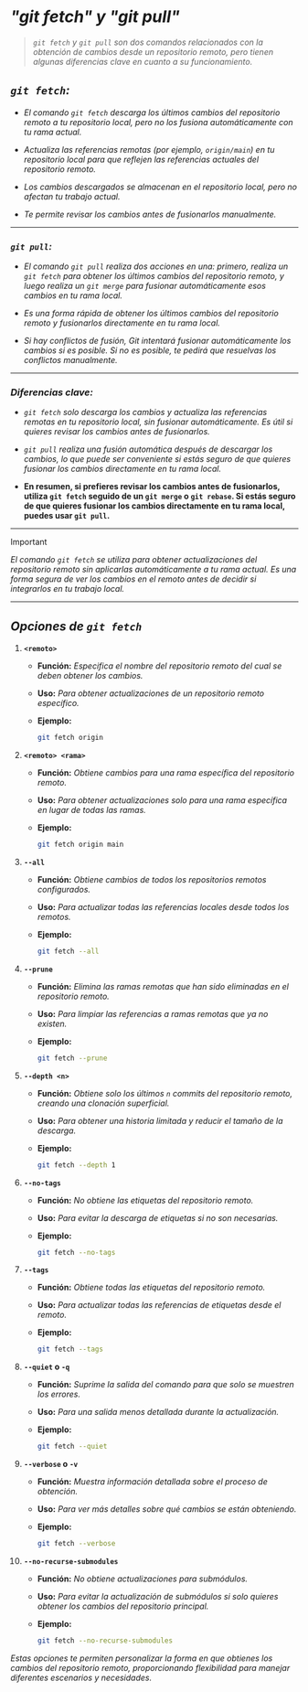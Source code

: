 <!-- Autor: Daniel Benjamin Perez Morales -->
<!-- GitHub: https://github.com/DanielPerezMoralesDev13 -->
<!-- Correo electrónico: danielperezdev@proton.me -->

# ***"git fetch" y "git pull"***

> *`git fetch` y `git pull` son dos comandos relacionados con la obtención de cambios desde un repositorio remoto, pero tienen algunas diferencias clave en cuanto a su funcionamiento.*

## ***`git fetch`:***

- *El comando `git fetch` descarga los últimos cambios del repositorio remoto a tu repositorio local, pero no los fusiona automáticamente con tu rama actual.*

- *Actualiza las referencias remotas (por ejemplo, `origin/main`) en tu repositorio local para que reflejen las referencias actuales del repositorio remoto.*

- *Los cambios descargados se almacenan en el repositorio local, pero no afectan tu trabajo actual.*

- *Te permite revisar los cambios antes de fusionarlos manualmente.*

---

### ***`git pull`:***

- *El comando `git pull` realiza dos acciones en una: primero, realiza un `git fetch` para obtener los últimos cambios del repositorio remoto, y luego realiza un `git merge` para fusionar automáticamente esos cambios en tu rama local.*

- *Es una forma rápida de obtener los últimos cambios del repositorio remoto y fusionarlos directamente en tu rama local.*

- *Si hay conflictos de fusión, Git intentará fusionar automáticamente los cambios si es posible. Si no es posible, te pedirá que resuelvas los conflictos manualmente.*

---

### ***Diferencias clave:***

- *`git fetch` solo descarga los cambios y actualiza las referencias remotas en tu repositorio local, sin fusionar automáticamente. Es útil si quieres revisar los cambios antes de fusionarlos.*

- *`git pull` realiza una fusión automática después de descargar los cambios, lo que puede ser conveniente si estás seguro de que quieres fusionar los cambios directamente en tu rama local.*

- **En resumen, si prefieres revisar los cambios antes de fusionarlos, utiliza `git fetch` seguido de un `git merge` o `git rebase`. Si estás seguro de que quieres fusionar los cambios directamente en tu rama local, puedes usar `git pull`.**

---

> [!IMPORTANT]
> *El comando `git fetch` se utiliza para obtener actualizaciones del repositorio remoto sin aplicarlas automáticamente a tu rama actual. Es una forma segura de ver los cambios en el remoto antes de decidir si integrarlos en tu trabajo local.*

---

## ***Opciones de `git fetch`***

1. **`<remoto>`**
   - **Función:** *Especifica el nombre del repositorio remoto del cual se deben obtener los cambios.*
   - **Uso:** *Para obtener actualizaciones de un repositorio remoto específico.*
   - **Ejemplo:**

     ```bash
     git fetch origin
     ```

2. **`<remoto> <rama>`**
   - **Función:** *Obtiene cambios para una rama específica del repositorio remoto.*
   - **Uso:** *Para obtener actualizaciones solo para una rama específica en lugar de todas las ramas.*
   - **Ejemplo:**

     ```bash
     git fetch origin main
     ```

3. **`--all`**
   - **Función:** *Obtiene cambios de todos los repositorios remotos configurados.*
   - **Uso:** *Para actualizar todas las referencias locales desde todos los remotos.*
   - **Ejemplo:**

     ```bash
     git fetch --all
     ```

4. **`--prune`**
   - **Función:** *Elimina las ramas remotas que han sido eliminadas en el repositorio remoto.*
   - **Uso:** *Para limpiar las referencias a ramas remotas que ya no existen.*
   - **Ejemplo:**

     ```bash
     git fetch --prune
     ```

5. **`--depth <n>`**
   - **Función:** *Obtiene solo los últimos `n` commits del repositorio remoto, creando una clonación superficial.*
   - **Uso:** *Para obtener una historia limitada y reducir el tamaño de la descarga.*
   - **Ejemplo:**

     ```bash
     git fetch --depth 1
     ```

6. **`--no-tags`**
   - **Función:** *No obtiene las etiquetas del repositorio remoto.*
   - **Uso:** *Para evitar la descarga de etiquetas si no son necesarias.*
   - **Ejemplo:**

     ```bash
     git fetch --no-tags
     ```

7. **`--tags`**
   - **Función:** *Obtiene todas las etiquetas del repositorio remoto.*
   - **Uso:** *Para actualizar todas las referencias de etiquetas desde el remoto.*
   - **Ejemplo:**

     ```bash
     git fetch --tags
     ```

8. **`--quiet` o `-q`**
   - **Función:** *Suprime la salida del comando para que solo se muestren los errores.*
   - **Uso:** *Para una salida menos detallada durante la actualización.*
   - **Ejemplo:**

     ```bash
     git fetch --quiet
     ```

9. **`--verbose` o `-v`**
   - **Función:** *Muestra información detallada sobre el proceso de obtención.*
   - **Uso:** *Para ver más detalles sobre qué cambios se están obteniendo.*
   - **Ejemplo:**

     ```bash
     git fetch --verbose
     ```

10. **`--no-recurse-submodules`**
    - **Función:** *No obtiene actualizaciones para submódulos.*
    - **Uso:** *Para evitar la actualización de submódulos si solo quieres obtener los cambios del repositorio principal.*
    - **Ejemplo:**

      ```bash
      git fetch --no-recurse-submodules
      ```

*Estas opciones te permiten personalizar la forma en que obtienes los cambios del repositorio remoto, proporcionando flexibilidad para manejar diferentes escenarios y necesidades.*
